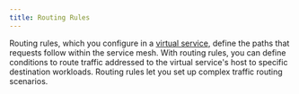 ```yaml
---
title: Routing Rules
---
```

Routing rules, which you configure in a [virtual service](/docs/concepts/traffic-management/#virtual-services),
define the paths that requests follow within the service mesh. With routing rules, you can define
conditions to route traffic addressed to the virtual service's host to specific
destination workloads. Routing rules let you set up complex traffic routing scenarios.
